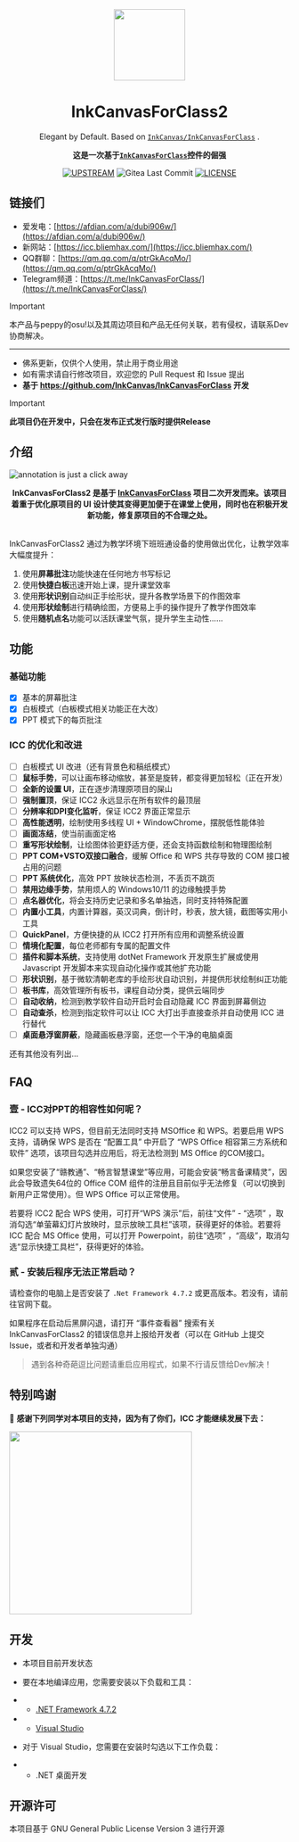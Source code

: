 <div align="center">

<img src="icc.png" width="128">

# InkCanvasForClass2

Elegant by Default. Based on [`InkCanvas/InkCanvasForClass`](https://github.com/InkCanvas/InkCanvasForClass) .

**这是一次基于[`InkCanvasForClass`](https://github.com/InkCanvas/InkCanvasForClass)控件的倔强**

[![UPSTREAM](https://img.shields.io/badge/UpStream-InkCanvas%2FInk--Canvas--Artistry-purple.svg "LICENSE")](https://github.com/InkCanvas/Ink-Canvas-Artistry)
![Gitea Last Commit](https://img.shields.io/gitea/last-commit/kriastans/InkCanvasForClass?gitea_url=https%3A%2F%2Fgitea.bliemhax.com%2F)
[![LICENSE](https://img.shields.io/badge/License-GPL--3.0-red.svg "LICENSE")](https://gitea.bliemhax.com/kriastans/InkCanvasForClass/src/branch/master/LICENSE)

</div>

## 链接们
- 爱发电：[https://afdian.com/a/dubi906w/](https://afdian.com/a/dubi906w/)<br/>
- 新网站：[https://icc.bliemhax.com/](https://icc.bliemhax.com/)
- QQ群聊：[https://qm.qq.com/q/ptrGkAcqMo/](https://qm.qq.com/q/ptrGkAcqMo/)
- Telegram频道：[https://t.me/InkCanvasForClass/](https://t.me/InkCanvasForClass/)

> [!important]
> 本产品与peppy的osu!以及其周边项目和产品无任何关联，若有侵权，请联系Dev协商解决。

---

- 佛系更新，仅供个人使用，禁止用于商业用途<br/>
- 如有需求请自行修改项目，欢迎您的 Pull Request 和 Issue 提出 <br/>
- **基于 <https://github.com/InkCanvas/InkCanvasForClass> 开发**

> [!important]
> **此项目仍在开发中，只会在发布正式发行版时提供Release**

## 介绍

![annotation is just a click away](./icc-github-illustrations.png)

<div align="center"><strong>InkCanvasForClass2 是基于 <a href="https://github.com/InkCanvas/InkCanvasForClass">InkCanvasForClass</a> 项目二次开发而来。该项目着重于优化原项目的 UI 设计使其变得更加便于在课堂上使用，同时也在积极开发新功能，修复原项目的不合理之处。</strong></div>

<br>

InkCanvasForClass2 通过为教学环境下班班通设备的使用做出优化，让教学效率大幅度提升：

1. 使用**屏幕批注**功能快速在任何地方书写标记
2. 使用**快捷白板**迅速开始上课，提升课堂效率
3. 使用**形状识别**自动纠正手绘形状，提升各教学场景下的作图效率
4. 使用**形状绘制**进行精确绘图，方便易上手的操作提升了教学作图效率
5. 使用**随机点名**功能可以活跃课堂气氛，提升学生主动性......

## 功能

### 基础功能
- [X] 基本的屏幕批注
- [X] 白板模式（白板模式相关功能正在大改）
- [X] PPT 模式下的每页批注

### ICC 的优化和改进
- [ ] 白板模式 UI 改进（还有背景色和稿纸模式）
- [ ] **鼠标手势**，可以让画布移动缩放，甚至是旋转，都变得更加轻松（正在开发）
- [ ] **全新的设置 UI**，正在逐步清理原项目的屎山
- [ ] **强制置顶**，保证 ICC2 永远显示在所有软件的最顶层
- [ ] **分辨率和DPI变化监听**，保证 ICC2 界面正常显示
- [ ] **高性能透明**，绘制使用多线程 UI + WindowChrome，摆脱低性能体验
- [ ] **画面冻结**，使当前画面定格
- [ ] **重写形状绘制**，让绘图体验更舒适方便，还会支持函数绘制和物理图绘制
- [ ] **PPT COM+VSTO双接口融合**，缓解 Office 和 WPS 共存导致的 COM 接口被占用的问题
- [ ] **PPT 系统优化**，高效 PPT 放映状态检测，不丢页不跳页
- [ ] **禁用边缘手势**，禁用烦人的 Windows10/11 的边缘触摸手势
- [ ] **点名器优化**，将会支持历史记录和多名单抽选，同时支持特殊配置
- [ ] **内置小工具**，内置计算器，英汉词典，倒计时，秒表，放大镜，截图等实用小工具
- [ ] **QuickPanel**，方便快捷的从 ICC2 打开所有应用和调整系统设置
- [ ] **情境化配置**，每位老师都有专属的配置文件
- [ ] **插件和脚本系统**，支持使用 dotNet Framework 开发原生扩展或使用 Javascript 开发脚本来实现自动化操作或其他扩充功能
- [ ] **形状识别**，基于微软清朝老库的手绘形状自动识别，并提供形状绘制纠正功能
- [ ] **板书库**，高效管理所有板书，课程自动分类，提供云端同步
- [ ] **自动收纳**，检测到教学软件自动开启时会自动隐藏 ICC 界面到屏幕侧边
- [ ] **自动查杀**，检测到指定软件可以让 ICC 大打出手直接查杀并自动使用 ICC 进行替代
- [ ] **桌面悬浮窗屏蔽**，隐藏画板悬浮窗，还您一个干净的电脑桌面

还有其他没有列出...

## FAQ

### 壹 - ICC对PPT的相容性如何呢？

ICC2 可以支持 WPS，但目前无法同时支持 MSOffice 和 WPS。若要启用 WPS 支持，请确保 WPS 是否在 “配置工具” 中开启了 “WPS Office 相容第三方系统和软件” 选项，该项目勾选并应用后，将无法检测到 MS Office 的COM接口。

如果您安装了“赣教通”、“畅言智慧课堂”等应用，可能会安装“畅言备课精灵”，因此会导致遗失64位的 Office COM 组件的注册且目前似乎无法修复（可以切换到新用户正常使用）。但 WPS Office 可以正常使用。

若要将 ICC2 配合 WPS 使用，可打开“WPS 演示”后，前往“文件” - “选项” ，取消勾选“单萤幕幻灯片放映时，显示放映工具栏”该项，获得更好的体验。若要将 ICC 配合 MS Office 使用，可以打开 Powerpoint，前往“选项” ，“高级”，取消勾选“显示快捷工具栏”，获得更好的体验。

### 贰 - **安装后**程序无法正常启动？

请检查你的电脑上是否安装了 `.Net Framework 4.7.2` 或更高版本。若没有，请前往官网下载。

如果程序在启动后黑屏闪退，请打开 “事件查看器” 搜索有关 InkCanvasForClass2 的错误信息并上报给开发者（可以在 GitHub 上提交 Issue，或者和开发者单独沟通）

> 遇到各种奇葩逗比问题请重启应用程式，如果不行请反馈给Dev解决！

## 特别鸣谢

🍰 **感谢下列同学对本项目的支持，因为有了你们，ICC 才能继续发展下去：**

<img src="./InkCanvasForClass/Resources/contributors.png" width=328>

## 开发

- 本项目目前开发状态

- 要在本地编译应用，您需要安装以下负载和工具：
- - [.NET Framework 4.7.2](https://dotnet.microsoft.com/en-us/download/dotnet-framework/net472)
- - [Visual Studio](https://visualstudio.microsoft.com/)

- 对于 Visual Studio，您需要在安装时勾选以下工作负载：
- - .NET 桌面开发

## 开源许可

本项目基于 GNU General Public License Version 3 进行开源